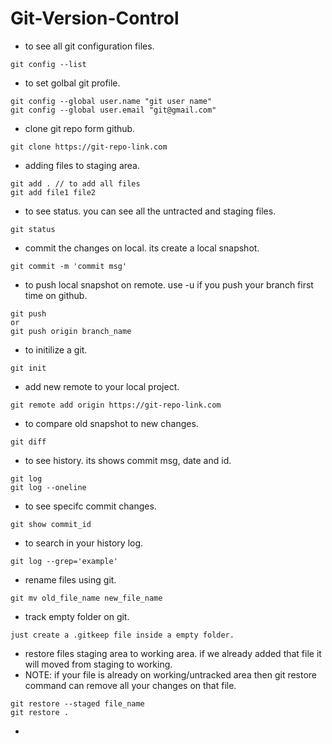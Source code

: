 # Git-Version-Control

- to see all git configuration files.
```
git config --list
```

- to set golbal git profile.
```
git config --global user.name "git user name"
git config --global user.email "git@gmail.com"
```

- clone git repo form github.
```
git clone https://git-repo-link.com
```

- adding files to staging area.
```
git add . // to add all files
git add file1 file2
```

- to see status. you can see all the untracted and staging files.
```
git status
```

- commit the changes on local. its create a local snapshot.
```
git commit -m 'commit msg'
```

- to push local snapshot on remote. use -u if you push your branch first time on github.
```
git push
or
git push origin branch_name
```

- to initilize a git.
```
git init
```

- add new remote to your local project.
```
git remote add origin https://git-repo-link.com
```

- to compare old snapshot to new changes.
```
git diff
```

- to see history. its shows commit msg, date and id.
```
git log
git log --oneline
```

- to see specifc commit changes.
```
git show commit_id
```

- to search in your history log.
```
git log --grep='example'
```

- rename files using git.
```
git mv old_file_name new_file_name
```

- track empty folder on git.
```
just create a .gitkeep file inside a empty folder.
```

- restore files staging area to working area. if we already added that file it will moved from staging to working.
- NOTE: if your file is already on working/untracked area then git restore command can remove all your changes on that file.
```
git restore --staged file_name
git restore .
```

- 

